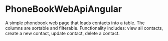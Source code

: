 # PhoneBookWebApiAngular

A simple phonebook web page  that loads contacts into a
table. The columns are sortable and filterable.
Functionality includes: view all contacts, create a new contact, update
contact, delete a contact.
